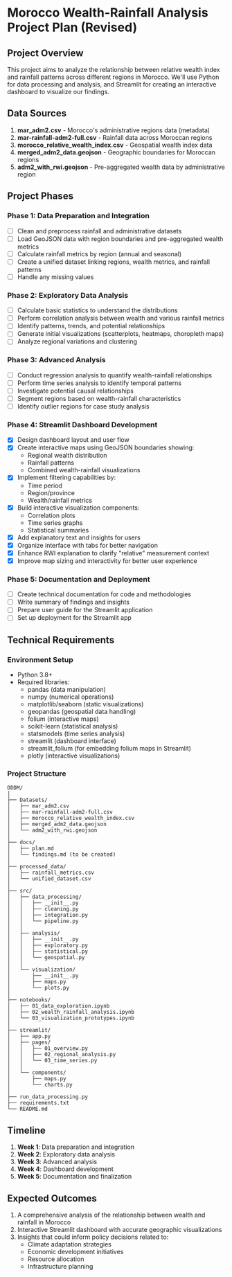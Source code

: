 # Morocco Wealth-Rainfall Analysis Project Plan (Revised)

## Project Overview
This project aims to analyze the relationship between relative wealth index and rainfall patterns across different regions in Morocco. We'll use Python for data processing and analysis, and Streamlit for creating an interactive dashboard to visualize our findings.

## Data Sources
1. **mar_adm2.csv** - Morocco's administrative regions data (metadata)
2. **mar-rainfall-adm2-full.csv** - Rainfall data across Moroccan regions
3. **morocco_relative_wealth_index.csv** - Geospatial wealth index data
4. **merged_adm2_data.geojson** - Geographic boundaries for Moroccan regions
5. **adm2_with_rwi.geojson** - Pre-aggregated wealth data by administrative region

## Project Phases

### Phase 1: Data Preparation and Integration
- [ ] Clean and preprocess rainfall and administrative datasets
- [ ] Load GeoJSON data with region boundaries and pre-aggregated wealth metrics
- [ ] Calculate rainfall metrics by region (annual and seasonal)
- [ ] Create a unified dataset linking regions, wealth metrics, and rainfall patterns
- [ ] Handle any missing values

### Phase 2: Exploratory Data Analysis
- [ ] Calculate basic statistics to understand the distributions
- [ ] Perform correlation analysis between wealth and various rainfall metrics
- [ ] Identify patterns, trends, and potential relationships
- [ ] Generate initial visualizations (scatterplots, heatmaps, choropleth maps)
- [ ] Analyze regional variations and clustering

### Phase 3: Advanced Analysis
- [ ] Conduct regression analysis to quantify wealth-rainfall relationships
- [ ] Perform time series analysis to identify temporal patterns
- [ ] Investigate potential causal relationships
- [ ] Segment regions based on wealth-rainfall characteristics
- [ ] Identify outlier regions for case study analysis

### Phase 4: Streamlit Dashboard Development
- [x] Design dashboard layout and user flow
- [x] Create interactive maps using GeoJSON boundaries showing:
  - Regional wealth distribution
  - Rainfall patterns
  - Combined wealth-rainfall visualizations
- [x] Implement filtering capabilities by:
  - Time period
  - Region/province
  - Wealth/rainfall metrics
- [x] Build interactive visualization components:
  - Correlation plots
  - Time series graphs
  - Statistical summaries
- [x] Add explanatory text and insights for users
- [x] Organize interface with tabs for better navigation
- [x] Enhance RWI explanation to clarify "relative" measurement context
- [x] Improve map sizing and interactivity for better user experience

### Phase 5: Documentation and Deployment
- [ ] Create technical documentation for code and methodologies
- [ ] Write summary of findings and insights
- [ ] Prepare user guide for the Streamlit application
- [ ] Set up deployment for the Streamlit app

## Technical Requirements

### Environment Setup
- Python 3.8+
- Required libraries:
  - pandas (data manipulation)
  - numpy (numerical operations)
  - matplotlib/seaborn (static visualizations)
  - geopandas (geospatial data handling)
  - folium (interactive maps)
  - scikit-learn (statistical analysis)
  - statsmodels (time series analysis)
  - streamlit (dashboard interface)
  - streamlit_folium (for embedding folium maps in Streamlit)
  - plotly (interactive visualizations)

### Project Structure
```
DDDM/
│
├── Datasets/
│   ├── mar_adm2.csv
│   ├── mar-rainfall-adm2-full.csv
│   ├── morocco_relative_wealth_index.csv
│   ├── merged_adm2_data.geojson
│   └── adm2_with_rwi.geojson
│
├── docs/
│   ├── plan.md
│   └── findings.md (to be created)
│
├── processed_data/
│   ├── rainfall_metrics.csv
│   └── unified_dataset.csv
│
├── src/
│   ├── data_processing/
│   │   ├── __init__.py
│   │   ├── cleaning.py
│   │   ├── integration.py
│   │   └── pipeline.py
│   │
│   ├── analysis/
│   │   ├── __init__.py
│   │   ├── exploratory.py
│   │   ├── statistical.py
│   │   └── geospatial.py
│   │
│   └── visualization/
│       ├── __init__.py
│       ├── maps.py
│       └── plots.py
│
├── notebooks/
│   ├── 01_data_exploration.ipynb
│   ├── 02_wealth_rainfall_analysis.ipynb
│   └── 03_visualization_prototypes.ipynb
│
├── streamlit/
│   ├── app.py
│   ├── pages/
│   │   ├── 01_overview.py
│   │   ├── 02_regional_analysis.py
│   │   └── 03_time_series.py
│   │
│   └── components/
│       ├── maps.py
│       └── charts.py
│
├── run_data_processing.py
├── requirements.txt
└── README.md
```

## Timeline
1. **Week 1**: Data preparation and integration
2. **Week 2**: Exploratory data analysis
3. **Week 3**: Advanced analysis
4. **Week 4**: Dashboard development
5. **Week 5**: Documentation and finalization

## Expected Outcomes
1. A comprehensive analysis of the relationship between wealth and rainfall in Morocco
2. Interactive Streamlit dashboard with accurate geographic visualizations
3. Insights that could inform policy decisions related to:
   - Climate adaptation strategies
   - Economic development initiatives
   - Resource allocation
   - Infrastructure planning 
